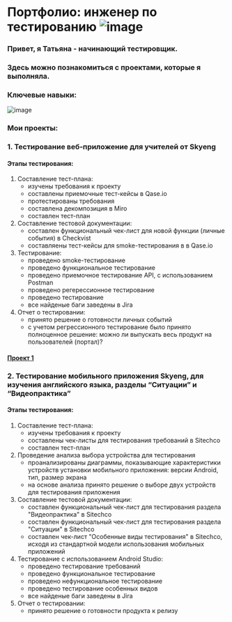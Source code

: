   # Портфолио: инженер по тестированию ![image](https://github.com/GrigorievaT/Portfolio/assets/123193126/e3c2bdf1-017a-41dd-8447-7a5d49ad40f7)

### Привет, я Татьяна - начинающий тестировщик. 
### Здесь можно познакомиться с проектами, которые я выполняла.
### Ключевые навыки:

![image](https://github.com/GrigorievaT/Portfolio/assets/123193126/73f8bdca-a5e3-45d0-a883-0360ce4e3b01)

### Мои проекты:
### 1. Тестирование веб-приложение для учителей от Skyeng
  #### Этапы тестирования:
  1. Составление тест-плана:
     - изучены требования к проекту
     - составлены приемочные тест-кейсы в Qase.io
     - протестированы требования
     - составлена декомпозиция в Miro
     - составлен тест-план
  3. Составление тестовой документации:
     - составлен функциональный чек-лист для новой функции (личные события) в  Checkvist
     - cоставляены тест-кейсы для smoke-тестирования в в Qase.io
  5. Тестирование:
     - проведено smoke-тестирование
     - проведено функциональное тестирование
     - проведено приемочное тестирование API, с использованием Postman
     - проведено регерессионное тестирование
     - проведено тестирование 
     - все найденые баги заведены в Jira
  6. Отчет о тестировании:
     - принято решение о готовности личных событий
     - с учетом регрессионного тестирование было принято полноценное решение: можно ли выпускать весь продукт на пользователей (портал)?
           
  #### [Проект 1](https://docs.google.com/document/d/1hQemTXwONrR30YhFH0o-So2obdvH33iPVvRJggsKOkY/edit)


### 2. Тестирование мобильного приложения Skyeng, для изучения английского языка, разделы “Ситуации” и “Видеопрактика”
  #### Этапы тестирования:
  1. Составление тест-плана:
     - изучены требования к проекту
     - составлены чек-листы для тестирования требований в Sitechco
     - составлен тест-план
  2. Проведение анализа выбора устройства для тестирования
     - проанализированы диаграммы, показывающие характеристики устройств установки мобильного приложения: версии Android, тип, размер экрана
     - на основе анализа принято решение о выборе двух устройств для тестирования приложения
  4. Составление тестовой документации:
     - составлен функциональный чек-лист для тестирования раздела "Видеопрактика" в Sitechco
     - составлен функциональный чек-лист для тестирования раздела "Ситуации" в Sitechco
     - составлен чек-лист "Особенные виды тестирования" в Sitechco, исходя из стандартной модели использования мобильных приложений
  6. Тестирование с использованием Android Studio:
     - проведено тестирование требований
     - проведено функциональное тестирование
     - проведено нефункциональное тестирование
     - проведено тестирование особенных видов
     - все найденые баги заведены в Jira
  8. Отчет о тестировании:
     - принято решение о готовности продукта к релизу
